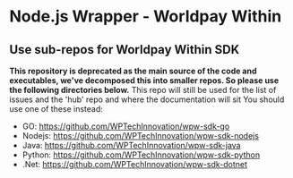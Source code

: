 # Node.js Wrapper - Worldpay Within

## Use sub-repos for Worldpay Within SDK

**This repository is deprecated as the main source of the code and executables, we've decomposed this into smaller repos. So please use the following directories below.**
This repo will still be used for the list of issues and the 'hub' repo and where the documentation will sit You should use one of these instead:

* GO: https://github.com/WPTechInnovation/wpw-sdk-go
* Nodejs: https://github.com/WPTechInnovation/wpw-sdk-nodejs
* Java: https://github.com/WPTechInnovation/wpw-sdk-java
* Python: https://github.com/WPTechInnovation/wpw-sdk-python
* .Net: https://github.com/WPTechInnovation/wpw-sdk-dotnet
